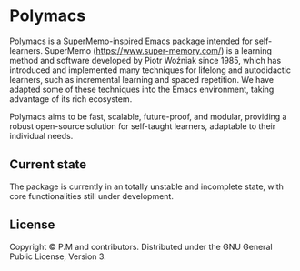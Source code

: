 # Polymacs
Polymacs is a SuperMemo-inspired Emacs package intended for self-learners. SuperMemo (https://www.super-memory.com/) is a learning method and software developed by Piotr Woźniak since 1985, which has introduced and implemented many techniques for lifelong and autodidactic learners, such as incremental learning and spaced repetition. We have adapted some of these techniques into the Emacs environment, taking advantage of its rich ecosystem.

Polymacs aims to be fast, scalable, future-proof, and modular, providing a robust open-source solution for self-taught learners, adaptable to their individual needs.

## Current state
The package is currently in an totally unstable and incomplete state, with core functionalities still under development.

## License
Copyright © P.M and contributors. Distributed under the GNU General Public License, Version 3.
